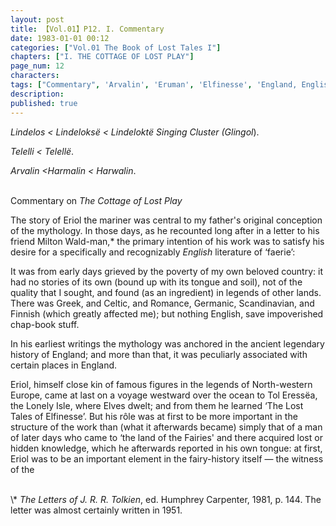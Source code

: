 ```yaml
---
layout: post
title: 【Vol.01】P12. I. Commentary
date: 1983-01-01 00:12
categories: ["Vol.01 The Book of Lost Tales I"]
chapters: ["I. THE COTTAGE OF LOST PLAY"]
page_num: 12
characters: 
tags: ["Commentary", 'Arvalin', 'Eruman', 'Elfinesse', 'England, English', 'Eriol', 'Fairies', 'Glingol', 'Harmalin', 'Harwalin', 'Letters of J. R. R. Tolkien', 'Lindeloksë', 'Lindeloktë', 'Lindelos', 'Lonely Island', 'Lonely Isle', 'Telelli', 'Telellë', 'Tol Eressëa']
description: 
published: true
---
```


<I>Lindelos      < Lindeloksë < Lindeloktë Singing Cluster (Glingol</I>).

<I>Telelli    < Telellë</I>.

<I>Arvalin     <Harmalin < Harwalin</I>.

<br>
Commentary on <I>The Cottage of Lost Play</I>

The story of Eriol the mariner was central to my father's original conception of the mythology. In those days, as he recounted long after in a letter to his friend Milton Wald-man,\* the primary intention of his work was to satisfy his desire for a specifically and recognizably <I>English</I> literature of ‘faerie’:

It was from early days grieved by the poverty of my own beloved country: it had no stories of its own (bound up with its tongue and soil), not of the quality that I sought, and found (as an ingredient) in legends of other lands. There was Greek, and Celtic, and Romance, Germanic, Scandinavian, and Finnish (which greatly affected me); but nothing English, save impoverished chap-book stuff.

In his earliest writings the mythology was anchored in the ancient legendary history of England; and more than that, it was peculiarly associated with certain places in England.

Eriol, himself close kin of famous figures in the legends of North-western Europe, came at last on a voyage westward over the ocean to Tol Eressëa, the Lonely Isle, where Elves dwelt; and from them he learned ‘The Lost Tales of Elfinesse’. But his rôle was at first to be more important in the structure of the work than (what it afterwards became) simply that of a man of later days who came to ‘the land of the Fairies' and there acquired lost or hidden knowledge, which he afterwards reported in his own tongue: at first, Eriol was to be an important element in the fairy-history itself — the witness of the

<br>
\* <I>The Letters of J. R. R. Tolkien</I>, ed. Humphrey Carpenter, 1981, p. 144. The letter was almost certainly written in 1951.

